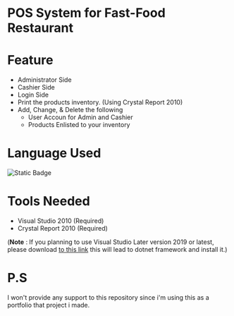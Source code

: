 # POS System for Fast-Food Restaurant

# Feature 

* Administrator Side
* Cashier Side
* Login Side
* Print the products inventory. (Using Crystal Report 2010)
* Add, Change, & Delete the following
  * User Accoun for Admin and Cashier
  * Products Enlisted to your inventory

# Language Used
![Static Badge](https://img.shields.io/badge/VISUAL_BASIC-blue?style=for-the-badge&logo=visualbasic&logoColor=blue&labelColor=white) 

# Tools Needed
* Visual Studio 2010 (Required)
* Crystal Report 2010 (Required)

(**Note** : If you planning to use Visual Studio Later version 2019 or latest, please download [to this link](https://dotnet.microsoft.com/en-us/download/dotnet-framework/thank-you/net481-developer-pack-offline-installer) this will lead to dotnet framework and install it.)

# P.S
I won't provide any support to this repository since i'm using this as a portfolio that project i made.
